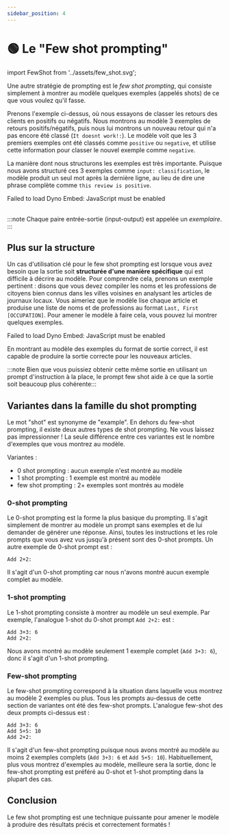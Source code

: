 ```yaml
---
sidebar_position: 4
---
```


# 🟢 Le "Few shot prompting"

import FewShot from '../assets/few_shot.svg';

<div style={{textAlign: 'center'}}>
  <FewShot style={{width:"800px",height:"300px",verticalAlign:"top"}}/>
</div>

Une autre stratégie de prompting est le *few shot prompting*, qui consiste simplement à montrer au modèle quelques exemples (appelés shots) de ce que vous voulez qu'il fasse.

Prenons l'exemple ci-dessus, où nous essayons de classer les retours des clients en positifs ou négatifs. Nous montrons au modèle 3 exemples de retours positifs/négatifs, puis nous lui montrons un nouveau retour qui n'a pas encore été classé (`It doesnt work!:`). Le modèle voit que les 3 premiers exemples ont été classés comme `positive` ou `negative`, et utilise cette information pour classer le nouvel exemple comme `negative`.

La manière dont nous structurons les exemples est très importante. Puisque nous avons structuré ces 3 exemples comme `input: classification`, le modèle produit un seul mot après la dernière ligne, au lieu de dire une phrase complète comme `this review is positive`.

<div trydyno-embed="" openai-model="text-davinci-003" initial-prompt="Great product, 10/10: positive\nDidn't work very well: negative\nSuper helpful, worth it: positive\nIt doesnt work!:" initial-response="negative" max-tokens="256" box-rows="5" model-temp="0.0" top-p="0">
    <noscript>Failed to load Dyno Embed: JavaScript must be enabled</noscript>
</div>

<br/>

:::note
Chaque paire entrée-sortie (input-output) est appelée un *exemplaire*.
:::

## Plus sur la structure

Un cas d'utilisation clé pour le few shot prompting est lorsque vous avez besoin que la sortie soit **structurée d'une manière spécifique**  qui est difficile à décrire au modèle. Pour comprendre cela, prenons un exemple pertinent : disons que vous devez compiler les noms et les professions de citoyens bien connus dans les villes voisines en analysant les articles de journaux locaux. Vous aimeriez que le modèle lise chaque article et produise une liste de noms et de professions au format `Last, First [OCCUPATION]`. Pour amener le modèle à faire cela, vous pouvez lui montrer quelques exemples.

<div trydyno-embed="" openai-model="text-davinci-003" initial-prompt="In the bustling town of Emerald Hills, a diverse group of individuals made their mark. Sarah Martinez, a dedicated nurse, was known for her compassionate care at the local hospital. David Thompson, an innovative software engineer, worked tirelessly on groundbreaking projects that would revolutionize the tech industry. Meanwhile, Emily Nakamura, a talented artist and muralist, painted vibrant and thought-provoking pieces that adorned the walls of buildings and galleries alike. Lastly, Michael O'Connell, an ambitious entrepreneur, opened a unique, eco-friendly cafe that quickly became the town's favorite meeting spot. Each of these individuals contributed to the rich tapestry of the Emerald Hills community.\n1. Sarah Martinez [NURSE]\n2. David Thompson [SOFTWARE ENGINEER]\n3. Emily Nakamura [ARTIST]\n4. Michael O'Connell [ENTREPRENEUR]\n\nAt the heart of the town, Chef Oliver Hamilton has transformed the culinary scene with his farm-to-table restaurant, Green Plate. Oliver's dedication to sourcing local, organic ingredients has earned the establishment rave reviews from food critics and locals alike.\n\nJust down the street, you'll find the Riverside Grove Library, where head librarian Elizabeth Chen has worked diligently to create a welcoming and inclusive space for all. Her efforts to expand the library's offerings and establish reading programs for children have had a significant impact on the town's literacy rates.\n\nAs you stroll through the charming town square, you'll be captivated by the beautiful murals adorning the walls. These masterpieces are the work of renowned artist, Isabella Torres, whose talent for capturing the essence of Riverside Grove has brought the town to life.\n\nRiverside Grove's athletic achievements are also worth noting, thanks to former Olympic swimmer-turned-coach, Marcus Jenkins. Marcus has used his experience and passion to train the town's youth, leading the Riverside Grove Swim Team to several regional championships.\n1. Oliver Hamilton [CHEF]\n2. Elizabeth Chen [LIBRARIAN]\n3. Isabella Torres [ARTIST]\n4. Marcus Jenkins [COACH]\n\nOak Valley, a charming small town, is home to a remarkable trio of individuals whose skills and dedication have left a lasting impact on the community.\n\nAt the town's bustling farmer's market, you'll find Laura Simmons, a passionate organic farmer known for her delicious and sustainably grown produce. Her dedication to promoting healthy eating has inspired the town to embrace a more eco-conscious lifestyle.\n\nIn Oak Valley's community center, Kevin Alvarez, a skilled dance instructor, has brought the joy of movement to people of all ages. His inclusive dance classes have fostered a sense of unity and self-expression among residents, enriching the local arts scene.\n\nLastly, Rachel O'Connor, a tireless volunteer, dedicates her time to various charitable initiatives. Her commitment to improving the lives of others has been instrumental in creating a strong sense of community within Oak Valley.\n\nThrough their unique talents and unwavering dedication, Laura, Kevin, and Rachel have woven themselves into the fabric of Oak Valley, helping to create a vibrant and thriving small town." initial-response="1. Laura Simmons [FARMER]\n2. Kevin Alvarez [DANCE INSTRUCTOR]\n3. Rachel O'Connor [VOLUNTEER]" max-tokens="616" box-rows="20" model-temp="0" top-p="0">
    <noscript>Failed to load Dyno Embed: JavaScript must be enabled</noscript>
</div>

En montrant au modèle des exemples du format de sortie correct, il est capable de produire la sortie correcte pour les nouveaux articles.

:::note
Bien que vous puissiez obtenir cette même sortie en utilisant un prompt d'instruction à la place, le prompt few shot aide à ce que la sortie soit beaucoup plus cohérente:::


## Variantes dans la famille du shot prompting

Le mot "shot" est synonyme de "example". En dehors du few-shot prompting, il existe deux autres types de shot prompting. Ne vous laissez pas impressionner ! La seule différence entre ces variantes est le nombre d'exemples que vous montrez au modèle.

Variantes :
- 0 shot prompting : aucun exemple n'est montré au modèle
- 1 shot prompting : 1 exemple est montré au modèle
- few shot prompting : 2+ exemples sont montrés au modèle


### 0-shot prompting

Le 0-shot prompting est la forme la plus basique du prompting. Il s'agit simplement de montrer au modèle un prompt sans exemples et de lui demander de générer une réponse. Ainsi, toutes les instructions et les role prompts que vous avez vus jusqu'à présent sont des 0-shot prompts. Un autre exemple de 0-shot prompt est :

```text
Add 2+2:
```

Il s'agit d'un 0-shot prompting car nous n'avons montré aucun exemple complet au modèle.

### 1-shot prompting

Le 1-shot prompting consiste à montrer au modèle un seul exemple. Par exemple, l'analogue 1-shot du 0-shot prompt `Add 2+2:` est :
  
```text
Add 3+3: 6
Add 2+2:
```

Nous avons montré au modèle seulement 1 exemple complet (`Add 3+3: 6`), donc il s'agit d'un 1-shot prompting.

### Few-shot prompting

Le few-shot prompting correspond à la situation dans laquelle vous montrez au modèle 2 exemples ou plus. Tous les prompts au-dessus de cette section de variantes ont été des few-shot prompts. L'analogue few-shot des deux prompts ci-dessus est :

```text
Add 3+3: 6
Add 5+5: 10
Add 2+2:
```

Il s'agit d'un few-shot prompting puisque nous avons montré au modèle au moins 2 exemples complets (`Add 3+3: 6` et `Add 5+5: 10`). Habituellement, plus vous montrez d'exemples au modèle, meilleure sera la sortie, donc le few-shot prompting est préféré au 0-shot et 1-shot prompting dans la plupart des cas.

## Conclusion

Le few shot prompting est une technique puissante pour amener le modèle à produire des résultats précis et correctement formatés !
 
